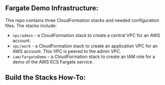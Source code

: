 ## Fargate Demo Infrastructure:
This repo contains three CloudFormation stacks and needed configuration files.
The stacks include:
* ```vpc/admin``` - a CloudFormation stack to create a central VPC for an AWS account.
* ```vpc/work``` - a CloudFormation stack to create an application VPC for an AWS account. This VPC is peered to the admin VPC.
* ```iam/fargateDemo``` - a CloudFormation stack to create an IAM role for a demo of the AWS ECS Fargate service.

## Build the Stacks How-To:
